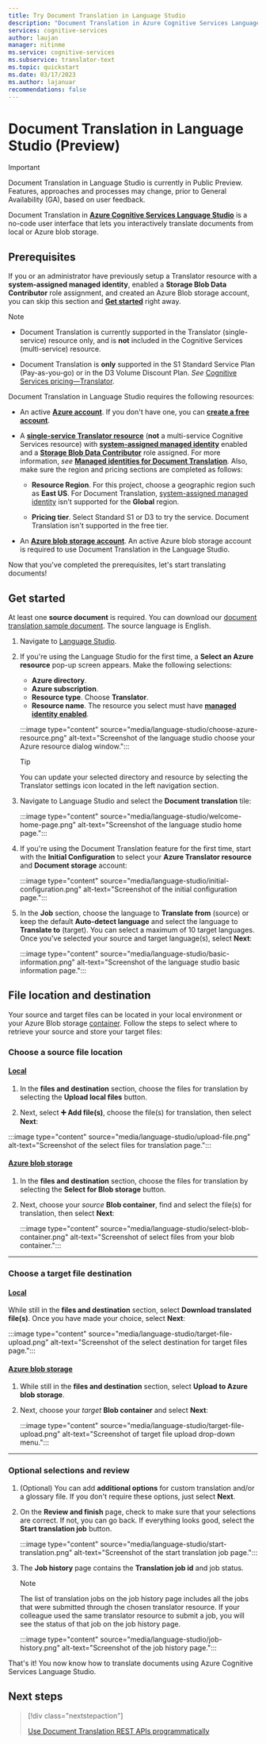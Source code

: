 ```yaml
---
title: Try Document Translation in Language Studio
description: "Document Translation in Azure Cognitive Services Language Studio."
services: cognitive-services
author: laujan
manager: nitinme
ms.service: cognitive-services
ms.subservice: translator-text
ms.topic: quickstart
ms.date: 03/17/2023
ms.author: lajanuar
recommendations: false
---
```


# Document Translation in Language Studio (Preview)

> [!IMPORTANT]
> Document Translation in Language Studio is currently in Public Preview. Features, approaches and processes may change, prior to General Availability (GA), based on user feedback.

 Document Translation in [**Azure Cognitive Services Language Studio**](https://language.cognitive.azure.com/home) is a no-code user interface that lets you interactively translate documents from local or Azure blob storage.

## Prerequisites

If you or an administrator have previously setup a Translator resource with a **system-assigned managed identity**, enabled a **Storage Blob Data Contributor** role assignment, and created an Azure Blob storage account, you can skip this section and [**Get started**](#get-started) right away.

> [!NOTE]
>
> * Document Translation is currently supported in the Translator (single-service) resource only, and is **not** included in the Cognitive Services (multi-service) resource.
>
> * Document Translation is **only** supported in the S1 Standard Service Plan (Pay-as-you-go) or in the D3 Volume Discount Plan. *See* [Cognitive Services pricing—Translator](https://azure.microsoft.com/pricing/details/cognitive-services/translator/).
>

Document Translation in Language Studio requires the following resources:

* An active [**Azure account**](https://azure.microsoft.com/free/cognitive-services/).  If you don't have one, you can [**create a free account**](https://azure.microsoft.com/free/).

* A [**single-service Translator resource**](https://portal.azure.com/#create/Microsoft.CognitiveServicesTextTranslation) (**not** a multi-service Cognitive Services resource) with [**system-assigned managed identity**](how-to-guides/create-use-managed-identities.md#enable-a-system-assigned-managed-identity) enabled and a [**Storage Blob Data Contributor**](how-to-guides/create-use-managed-identities.md#grant-access-to-your-storage-account) role assigned. For more information, *see* [**Managed identities for Document Translation**](how-to-guides/create-use-managed-identities.md). Also, make sure the region and pricing sections are completed as follows:

  * **Resource Region**. For this project, choose a geographic region such as **East US**. For Document Translation, [system-assigned managed identity](how-to-guides/create-use-managed-identities.md) isn't supported for the **Global** region.

  * **Pricing tier**. Select Standard S1 or D3 to try the service. Document Translation isn't supported in the free tier.

* An [**Azure blob storage account**](https://portal.azure.com/#create/Microsoft.StorageAccount-ARM). An active Azure blob storage account is required to use Document Translation in the Language Studio.

Now that you've completed the prerequisites, let's start translating documents!

## Get started

At least one **source document** is required. You can download our [document translation sample document](https://raw.githubusercontent.com/Azure-Samples/cognitive-services-REST-api-samples/master/curl/Translator/document-translation-sample.docx). The source language is English.

1. Navigate to [Language Studio](https://language.cognitive.azure.com/home).

1. If you're using the Language Studio for the first time, a **Select an Azure resource** pop-up screen appears. Make the following selections:

   * **Azure directory**.
   * **Azure subscription**.
   * **Resource type**. Choose **Translator**.
   * **Resource name**. The resource you select must have [**managed identity enabled**](how-to-guides/create-use-managed-identities.md).

   :::image type="content" source="media/language-studio/choose-azure-resource.png" alt-text="Screenshot of the language studio choose your Azure resource dialog window.":::

    > [!TIP]
    > You can update your selected directory and resource by selecting the Translator settings icon located in the left navigation section.

1. Navigate to Language Studio and select the **Document translation** tile:

    :::image type="content" source="media/language-studio/welcome-home-page.png" alt-text="Screenshot of the language studio home page.":::

1. If you're using the Document Translation feature for the first time, start with the **Initial Configuration** to select your **Azure Translator resource** and **Document storage** account:

   :::image type="content" source="media/language-studio/initial-configuration.png" alt-text="Screenshot of the initial configuration page.":::

1. In the **Job** section, choose the language to **Translate from** (source) or keep the default **Auto-detect language** and select the language to **Translate to** (target). You can select a maximum of 10 target languages. Once you've selected your source and target language(s), select **Next**:

   :::image type="content" source="media/language-studio/basic-information.png" alt-text="Screenshot of the language studio basic information page.":::

## File location and destination

Your source and target files can be located in your local environment or your Azure Blob storage [container](../../../storage/blobs/storage-quickstart-blobs-portal.md#create-a-container). Follow the steps to select where to retrieve your source and store your target files:

### Choose a source file location

#### [**Local**](#tab/local-env)

 1. In the **files and destination** section, choose the files for translation by selecting the **Upload local files** button.

 1. Next, select **&#x2795; Add file(s)**, choose the file(s) for translation, then select **Next**:

   :::image type="content" source="media/language-studio/upload-file.png" alt-text="Screenshot of the select files for translation page.":::

#### [**Azure blob storage**](#tab/blob-storage)

1. In the **files and destination** section, choose the files for translation by selecting the **Select for Blob storage** button.

1. Next, choose your *source* **Blob container**, find and select the file(s) for translation, then select **Next**:

   :::image type="content" source="media/language-studio/select-blob-container.png" alt-text="Screenshot of select files from your blob container.":::

---

### Choose a target file destination

#### [**Local**](#tab/local-env)

While still in the **files and destination** section, select **Download translated file(s)**. Once you have made your choice, select **Next**:

   :::image type="content" source="media/language-studio/target-file-upload.png" alt-text="Screenshot of the select destination for target files page.":::

#### [**Azure blob storage**](#tab/blob-storage)

1. While still in the **files and destination** section, select **Upload to Azure blob storage**.
1. Next, choose your *target* **Blob container** and select **Next**:

   :::image type="content" source="media/language-studio/target-file-upload.png" alt-text="Screenshot of target file upload drop-down menu.":::

---

### Optional selections and review

1. (Optional) You can add **additional options** for custom translation and/or a glossary file. If you don't require these options, just select **Next**.

1. On the **Review and finish** page, check to make sure that your selections are correct. If not, you can go back. If everything looks good, select the **Start translation job** button.

    :::image type="content" source="media/language-studio/start-translation.png" alt-text="Screenshot of the start translation job page.":::

1. The **Job history** page contains the **Translation job id** and job status.

    > [!NOTE]
    > The list of translation jobs on the job history page includes all the jobs that were submitted through the chosen translator resource. If your colleague used the same translator resource to submit a job, you will see the status of that job on the job history page.

   :::image type="content" source="media/language-studio/job-history.png" alt-text="Screenshot of the job history page.":::

That's it! You now know how to translate documents using Azure Cognitive Services Language Studio.

## Next steps

> [!div class="nextstepaction"]
>
> [Use Document Translation REST APIs programmatically](how-to-guides/use-rest-api-programmatically.md)
